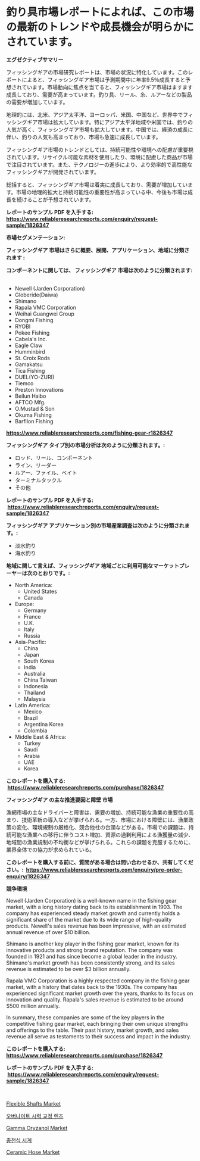 <p><h1>釣り具市場レポートによれば、この市場の最新のトレンドや成長機会が明らかにされています。</h1></p><p><strong>エグゼクティブサマリー</strong></p>
<p><p>フィッシングギアの市場研究レポートは、市場の状況に特化しています。このレポートによると、フィッシングギア市場は予測期間中に年率9.5％成長すると予想されています。市場動向に焦点を当てると、フィッシングギア市場はますます成長しており、需要が高まっています。釣り具、リール、糸、ルアーなどの製品の需要が増加しています。</p><p>地理的には、北米、アジア太平洋、ヨーロッパ、米国、中国など、世界中でフィッシングギア市場は拡大しています。特にアジア太平洋地域や米国では、釣りの人気が高く、フィッシングギア市場も拡大しています。中国では、経済の成長に伴い、釣りの人気も高まっており、市場も急速に成長しています。</p><p>フィッシングギア市場のトレンドとしては、持続可能性や環境への配慮が重要視されています。リサイクル可能な素材を使用したり、環境に配慮した商品が市場で注目されています。また、テクノロジーの進歩により、より効率的で高性能なフィッシングギアが開発されています。</p><p>総括すると、フィッシングギア市場は着実に成長しており、需要が増加しています。市場の地理的拡大と持続可能性の重要性が高まっている中、今後も市場は成長を続けることが予想されています。</p></p>
<p><strong>レポートのサンプル PDF を入手する: <a href="https://www.reliableresearchreports.com/enquiry/request-sample/1826347">https://www.reliableresearchreports.com/enquiry/request-sample/1826347</a></strong></p>
<p><strong>市場セグメンテーション:</strong></p>
<p><strong> フィッシングギア 市場はさらに概要、展開、アプリケーション、地域に分類されます :</strong></p>
<p><strong>コンポーネントに関しては、 フィッシングギア 市場は次のように分類されます: &nbsp;</strong></p>
<p><ul><li>Newell (Jarden Corporation)</li><li>Globeride(Daiwa)</li><li>Shimano</li><li>Rapala VMC Corporation</li><li>Weihai Guangwei Group</li><li>Dongmi Fishing</li><li>RYOBI</li><li>Pokee Fishing</li><li>Cabela's Inc.</li><li>Eagle Claw</li><li>Humminbird</li><li>St. Croix Rods</li><li>Gamakatsu</li><li>Tica Fishing</li><li>DUEL(YO-ZURI)</li><li>Tiemco</li><li>Preston Innovations</li><li>Beilun Haibo</li><li>AFTCO Mfg.</li><li>O.Mustad & Son</li><li>Okuma Fishing</li><li>Barfilon Fishing</li></ul></p>
<p><strong><a href="https://www.reliableresearchreports.com/fishing-gear-r1826347">https://www.reliableresearchreports.com/fishing-gear-r1826347</a></strong></p>
<p><strong> フィッシングギア タイプ別の市場分析は次のように分類されます。:</strong></p>
<p><ul><li>ロッド、リール、コンポーネント</li><li>ライン、リーダー</li><li>ルアー、ファイル、ベイト</li><li>ターミナルタックル</li><li>その他</li></ul></p>
<p><strong>レポートのサンプル PDF を入手する: &nbsp;<a href="https://www.reliableresearchreports.com/enquiry/request-sample/1826347">https://www.reliableresearchreports.com/enquiry/request-sample/1826347</a></strong></p>
<p><strong> フィッシングギア アプリケーション別の市場産業調査は次のように分類されます。:</strong></p>
<p><ul><li>淡水釣り</li><li>海水釣り</li></ul></p>
<p><strong>地域に関して言えば、フィッシングギア 地域ごとに利用可能なマーケットプレーヤーは次のとおりです。:</strong></p>
<p><ul>
    <li>
        North America:
        <ul>
            <li>United States</li>
            <li>Canada</li>
        </ul>
    </li>
    <li>
        Europe:
        <ul>
            <li>Germany</li>
            <li>France</li>
            <li>U.K.</li>
            <li>Italy</li>
            <li>Russia</li>
        </ul>
    </li>
    <li>
        Asia-Pacific:
        <ul>
            <li>China</li>
            <li>Japan</li>
            <li>South Korea</li>
            <li>India</li>
            <li>Australia</li>
            <li>China Taiwan</li>
            <li>Indonesia</li>
            <li>Thailand</li>
            <li>Malaysia</li>
        </ul>
    </li>
    <li>
        Latin America:
        <ul>
            <li>Mexico</li>
            <li>Brazil</li>
            <li>Argentina Korea</li>
            <li>Colombia</li>
        </ul>
    </li>
    <li>
        Middle East & Africa:
        <ul>
            <li>Turkey</li>
            <li>Saudi</li>
            <li>Arabia</li>
            <li>UAE</li>
            <li>Korea</li>
        </ul>
    </li>
    </ul></p>
<p><strong>このレポートを購入する: &nbsp;<a href="https://www.reliableresearchreports.com/purchase/1826347">https://www.reliableresearchreports.com/purchase/1826347</a></strong></p>
<p><strong>フィッシングギア の主な推進要因と障壁 市場</strong></p>
<p><p>漁網市場の主なドライバーと障害は、需要の増加、持続可能な漁業の重要性の高まり、技術革新の導入などが挙げられる。一方、市場における障壁には、漁業政策の変化、環境規制の厳格化、競合他社の台頭などがある。市場での課題は、持続可能な漁業への移行に伴うコスト増加、資源の過剰利用による漁獲量の減少、地域間の漁業規制の不均衡などが挙げられる。これらの課題を克服するために、業界全体での協力が求められている。</p></p>
<p><strong>このレポートを購入する前に、質問がある場合は問い合わせるか、共有してください。:&nbsp; <a href="https://www.reliableresearchreports.com/enquiry/pre-order-enquiry/1826347">https://www.reliableresearchreports.com/enquiry/pre-order-enquiry/1826347</a></strong></p>
<p><strong>競争環境</strong></p>
<p><p>Newell (Jarden Corporation) is a well-known name in the fishing gear market, with a long history dating back to its establishment in 1903. The company has experienced steady market growth and currently holds a significant share of the market due to its wide range of high-quality products. Newell's sales revenue has been impressive, with an estimated annual revenue of over $10 billion.</p><p>Shimano is another key player in the fishing gear market, known for its innovative products and strong brand reputation. The company was founded in 1921 and has since become a global leader in the industry. Shimano's market growth has been consistently strong, and its sales revenue is estimated to be over $3 billion annually.</p><p>Rapala VMC Corporation is a highly respected company in the fishing gear market, with a history that dates back to the 1930s. The company has experienced significant market growth over the years, thanks to its focus on innovation and quality. Rapala's sales revenue is estimated to be around $500 million annually.</p><p>In summary, these companies are some of the key players in the competitive fishing gear market, each bringing their own unique strengths and offerings to the table. Their past history, market growth, and sales revenue all serve as testaments to their success and impact in the industry.</p></p>
<p><strong>このレポートを購入する: &nbsp; <a href="https://www.reliableresearchreports.com/purchase/1826347">https://www.reliableresearchreports.com/purchase/1826347</a></strong></p>
<p><strong>レポートのサンプル PDF を入手する: &nbsp;<a href="https://www.reliableresearchreports.com/enquiry/request-sample/1826347">https://www.reliableresearchreports.com/enquiry/request-sample/1826347</a></strong><strong></strong></p>
<p>&nbsp;</p>
<p><p><a href="https://github.com/okotobwrhuteie/Market-Research-Report-List-2/blob/main/flexible-shafts-market.md">Flexible Shafts Market</a></p><p><a href="https://medium.com/@sandubujor71/%EC%9D%BC%EB%B0%95%EC%9D%B4%EC%8B%9C-%EC%8B%9C%EB%A0%A5-%EA%B5%90%EC%A0%95-%EB%A0%8C%EC%A6%88-%EC%8B%9C%EC%9E%A5-%EC%A1%B0%EC%82%AC-%EB%B3%B4%EA%B3%A0%EC%84%9C-%EA%B7%B8-%EC%97%AD%EC%82%AC-%EB%B0%8F-2024%EB%85%84%EB%B6%80%ED%84%B0-2031%EB%85%84%EA%B9%8C%EC%A7%80%EC%9D%98-%EC%98%88%EC%B8%A1-44094c304149">오버나이트 시력 교정 렌즈</a></p><p><a href="https://www.linkedin.com/pulse/gamma-oryzanol-market-provides-detailed-segmentation-based-rorff?trackingId=rkmNCuOOUJ0Ml0nNGQR9Uw%3D%3D">Gamma Oryzanol Market</a></p><p><a href="https://medium.com/@whitneymurphy1982/%EC%B6%A9%EC%A0%84%EC%8B%9D-%EC%8B%9C%EA%B3%84-%EC%8B%9C%EC%9E%A5%EC%9D%80-%EC%8B%9C%EC%9E%A5-%EC%A0%90%EC%9C%A0%EC%9C%A8-%ED%81%AC%EA%B8%B0-%EB%B0%8F-%EC%98%88%EC%83%81%EB%90%9C-2031%EB%85%84%EA%B9%8C%EC%A7%80%EC%9D%98-%EC%98%88%EC%B8%A1%EC%97%90-%EC%B4%88%EC%A0%90%EC%9D%84-%EB%A7%9E%EC%B6%A5%EB%8B%88%EB%8B%A4-7528cb340e9e">충전식 시계</a></p><p><a href="https://github.com/myacatherineblakecaczo9vcsw/Market-Research-Report-List-2/blob/main/ceramic-hose-market.md">Ceramic Hose Market</a></p></p>